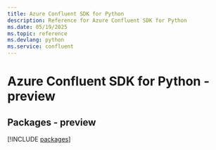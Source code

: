 ```yaml
---
title: Azure Confluent SDK for Python
description: Reference for Azure Confluent SDK for Python
ms.date: 05/19/2025
ms.topic: reference
ms.devlang: python
ms.service: confluent
---
```

# Azure Confluent SDK for Python - preview
## Packages - preview
[!INCLUDE [packages](confluent-index.md)]